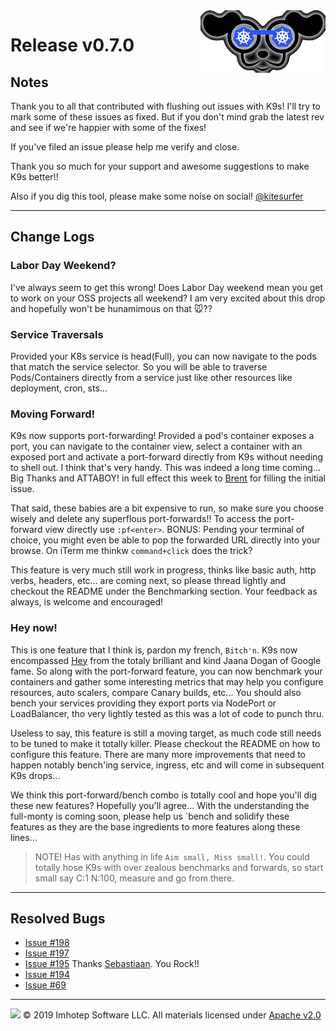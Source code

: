 <img src="https://raw.githubusercontent.com/derailed/k9s/master/assets/k9s_small.png" align="right" width="200" height="auto"/>

# Release v0.7.0

## Notes

Thank you to all that contributed with flushing out issues with K9s! I'll try to mark some of these issues as fixed. But if you don't mind grab the latest rev and see if we're happier with some of the fixes!

If you've filed an issue please help me verify and close.

Thank you so much for your support and awesome suggestions to make K9s better!!

Also if you dig this tool, please make some noise on social! [@kitesurfer](https://twitter.com/kitesurfer)

---

## Change Logs

### Labor Day Weekend?

I've always seem to get this wrong! Does Labor Day weekend mean you get to work on your OSS projects all weekend?
I am very excited about this drop and hopefully won't be hunamimous on that 🐭??

### Service Traversals

Provided your K8s service is head(Full), you can now navigate to the pods that match the service selector. So you will be able to traverse Pods/Containers directly from a service just like other resources like deployment, cron, sts...

### Moving Forward!

K9s now supports port-forwarding! Provided a pod's container exposes a port, you can navigate to the container view, select a container with an exposed port and activate a port-forward directly from K9s without needing to shell out. I think that's very handy. This was indeed a long time coming... Big Thanks and ATTABOY! in full effect this week to [Brent](https://github.com/brentco) for filling the initial issue.

That said, these babies are a bit expensive to run, so make sure you choose wisely and delete any superflous port-forwards!! To access the port-forward view directly use `:pf<enter>`.
BONUS: Pending your terminal of choice, you might even be able to pop the forwarded URL directly into your browse. On iTerm me thinkw `command+click` does the trick?

This feature is very much still work in progress, thinks like basic auth, http verbs, headers, etc... are coming next, so please thread lightly and checkout the README under the Benchmarking section. Your feedback as always, is welcome and encouraged!

### Hey now!

This is one feature that I think is, pardon my french, `Bitch'n`. K9s now encompassed [Hey](https://github.com/rakyll/hey) from the totaly brilliant and kind Jaana Dogan of Google fame.
So along with the port-forward feature, you can now benchmark your containers and gather some interesting metrics that may help you configure resources, auto scalers, compare Canary builds, etc... You should also bench your services providing they export ports via NodePort or LoadBalancer, tho very lightly tested as this was a lot of code to punch thru.

Useless to say, this feature is still a moving target, as much code still needs to be tuned to make it totally killer. Please checkout the README on how to configure this feature. There are many more improvements that need to happen notably bench'ing service, ingress, etc and will come in subsequent K9s drops...

We think this port-forward/bench combo is totally cool and hope you'll dig these new features? Hopefully you'll agree... With the understanding the full-monty is coming soon, please help us `bench and solidify these features as they are the base ingredients to more features along these lines...

> NOTE! Has with anything in life `Aim small, Miss small!`. You could totally hose K9s with over zealous benchmarks and forwards, so start small say C:1 N:100, measure and go from there.

---

## Resolved Bugs

+ [Issue #198](https://github.com/derailed/k9s/issues/198)
+ [Issue #197](https://github.com/derailed/k9s/issues/197)
+ [Issue #195](https://github.com/derailed/k9s/issues/195) Thanks [Sebastiaan](https://github.com/tammert). You Rock!!
+ [Issue #194](https://github.com/derailed/k9s/issues/194)
+ [Issue #69](https://github.com/derailed/k9s/issues/69)

---

<img src="https://raw.githubusercontent.com/derailed/k9s/master/assets/imhotep_logo.png" width="32" height="auto"/> © 2019 Imhotep Software LLC. All materials licensed under [Apache v2.0](http://www.apache.org/licenses/LICENSE-2.0)
